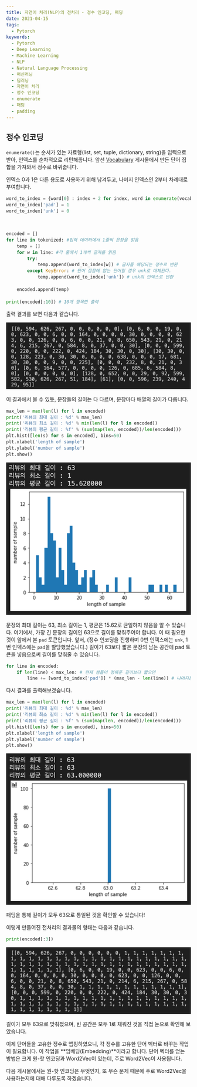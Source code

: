 ```yaml
---
title: 자연어 처리(NLP)의 전처리 - 정수 인코딩, 패딩
date: 2021-04-15
tags:
  - Pytorch
keywords:
  - Pytorch
  - Deep Learning
  - Machine Learning
  - NLP
  - Natural Language Processing
  - 머신러닝
  - 딥러닝
  - 자연어 처리
  - 정수 인코딩
  - enumerate
  - 패딩
  - padding
---
```


## 정수 인코딩

`enumerate()`는 순서가 있는 자료형(list, set, tuple, dictionary, string)을 입력으로 받아, 인덱스를 순차적으로 리턴해줍니다. 앞선 [Vocabulary](https://mintyu.github.io/Pytorch02/) 게시물에서 만든 단어 집합을 가져와서 정수로 바꿔줍니다.

인덱스 0과 1은 다른 용도로 사용하기 위해 남겨두고, 나머지 인덱스인 2부터 차례대로 부여합니다.

```python
word_to_index = {word[0] : index + 2 for index, word in enumerate(vocab)}
word_to_index['pad'] = 1
word_to_index['unk'] = 0
```

<br/>

```python
encoded = []
for line in tokenized: #입력 데이터에서 1줄씩 문장을 읽음
    temp = []
    for w in line: #각 줄에서 1개씩 글자를 읽음
    	try:
        	temp.append(word_to_index[w]) # 글자를 해당되는 정수로 변환
      	except KeyError: # 단어 집합에 없는 단어일 경우 unk로 대체된다.
        	temp.append(word_to_index['unk']) # unk의 인덱스로 변환

    encoded.append(temp)

print(encoded[:10]) # 10개 항목만 출력
```

출력 결과를 보면 다음과 같습니다.

![](1.png)

이 결과에서 볼 수 있듯, 문장들의 길이는 다 다르며, 문장마다 배열의 길이가 다릅니다.

```python
max_len = max(len(l) for l in encoded)
print('리뷰의 최대 길이 : %d' % max_len)
print('리뷰의 최소 길이 : %d' % min(len(l) for l in encoded))
print('리뷰의 평균 길이 : %f' % (sum(map(len, encoded))/len(encoded)))
plt.hist([len(s) for s in encoded], bins=50)
plt.xlabel('length of sample')
plt.ylabel('number of sample')
plt.show()
```

![](2.png)

문장의 최대 길이는 63, 최소 길이는 1, 평균은 15.62로 균일하지 않음을 알 수 있습니다. 여기에서, 가장 긴 문장의 길이인 63으로 길이를 맞춰주어야 합니다. 이 때 필요한 것이 앞에서 본 `pad` 토큰입니다. 앞서, (정수 인코딩을 진행하며 0번 인덱스에는 `unk`, 1번 인덱스에는 `pad`을 할당했었습니다.) 길이가 63보다 짧은 문장의 남는 공간에 pad 토큰을 넣음으로써 길이를 맞춰줄 수 있습니다.

```python
for line in encoded:
    if len(line) < max_len: # 현재 샘플이 정해준 길이보다 짧으면
        line += [word_to_index['pad']] * (max_len - len(line)) # 나머지는 전부 'pad' 토큰으로 채운다.
```

다시 결과를 출력해보겠습니다.

```python
max_len = max(len(l) for l in encoded)
print('리뷰의 최대 길이 : %d' % max_len)
print('리뷰의 최소 길이 : %d' % min(len(l) for l in encoded))
print('리뷰의 평균 길이 : %f' % (sum(map(len, encoded))/len(encoded)))
plt.hist([len(s) for s in encoded], bins=50)
plt.xlabel('length of sample')
plt.ylabel('number of sample')
plt.show()
```

![](3.png)

패딩을 통해 길이가 모두 63으로 통일된 것을 확인할 수 있습니다!

이렇게 만들어진 전처리의 결과물의 형태는 다음과 같습니다.

```python
print(encoded[:3])
```

![](4.png)

길이가 모두 63으로 맞춰졌으며, 빈 공간은 모두 1로 채워진 것을 직접 눈으로 확인해 보았습니다.

이제 단어들을 고유한 정수로 맵핑하였으니, 각 정수를 고유한 단어 벡터로 바꾸는 작업이 필요합니다. 이 작업을 **임베딩(Embedding)**이라고 합니다. 단어 벡터를 얻는 방법은 크게 원-핫 인코딩과 Word2Vec이 있는데, 주로 Word2Vec이 사용됩니다.

다음 게시물에서는 원-핫 인코딩은 무엇인지, 또 무슨 문제 때문에 주로 Word2Vec을 사용하는지에 대해 다루도록 하겠습니다.